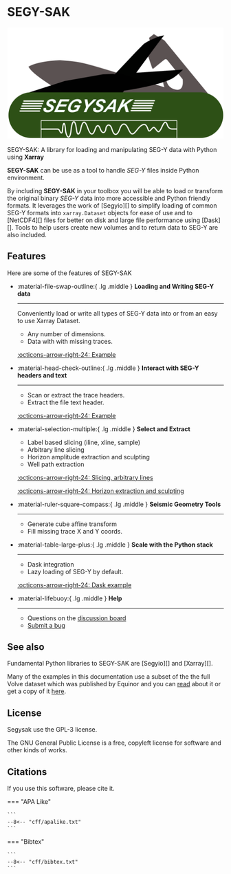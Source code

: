 # SEGY-SAK

<div class="grid" markdown>

![SEGY-SAK logo](figures/logo.png)

SEGY-SAK: A library for loading and manipulating SEG-Y data with Python using **Xarray**

</div>

**SEGY-SAK** can be use as a tool to handle *SEG-Y*
files inside Python environment.

By including  **SEGY-SAK** in your toolbox you will be
able to load or transform the original binary *SEG-Y* data into more accessible and
Python friendly formats. It leverages the work of 
[Segyio][] to simplify
loading of common SEG-Y formats into ``xarray.Dataset`` objects for ease of use and
to [NetCDF4][] files for better on disk 
and large file performance using [Dask][].
Tools to help users create new volumes and to return data to SEG-Y are also included.

## Features

Here are some of the features of SEGY-SAK

<div class="grid cards" markdown>

-   :material-file-swap-outline:{ .lg .middle } __Loading and Writing SEG-Y data__

    ---

    Conveniently load or write all types of SEG-Y data into or from an easy to use Xarray Dataset.

      - Any number of dimensions.
      - Data with with missing traces.

    [:octicons-arrow-right-24: Example](./examples/QuickOverview.ipynb)

-   :material-head-check-outline:{ .lg .middle } __Interact with SEG-Y headers and text__

    ---

     - Scan or extract the trace headers.
     - Extract the file text header.

    [:octicons-arrow-right-24: Example](./examples/example_segy_headers.ipynb)

-   :material-selection-multiple:{ .lg .middle } __Select and Extract__

     - Label based slicing (iline, xline, sample)
     - Arbitrary line slicing
     - Horizon amplitude extraction and sculpting
     - Well path extraction

    [:octicons-arrow-right-24: Slicing, arbitrary lines](./examples/example_extract_arbitrary_line.ipynb)

    [:octicons-arrow-right-24: Horizon extraction and sculpting](./examples/example_amplitude_extraction_displays.ipynb)


-   :material-ruler-square-compass:{ .lg .middle } __Seismic Geometry Tools__

    ---

     - Generate cube affine transform
     - Fill missing trace X and Y coords.

-   :material-table-large-plus:{ .lg .middle } __Scale with the Python stack__

    ---

     - Dask integration
     - Lazy loading of SEG-Y by default.

    [:octicons-arrow-right-24: Dask example](./examples/example_segysak_dask.ipynb)

-   :material-lifebuoy:{ .lg .middle } __Help__

    ---

     - Questions on the [discussion board](https://github.com/trhallam/segysak/discussions)
     - [Submit a bug](https://github.com/trhallam/segysak/issues)

</div>

## See also

Fundamental Python libraries to SEGY-SAK are [Segyio][] 
and [Xarray][].

Many of the examples in this documentation use a subset of the the full Volve
dataset which was published by Equinor and you can [read](https://www.equinor.com/en/news/14jun2018-disclosing-volve-data.html)
about it or get a copy of it [here](https://data.equinor.com/authenticate).

## License

Segysak use the GPL-3 license.

The GNU General Public License is a free, copyleft license for
software and other kinds of works.

## Citations

If you use this software, please cite it.

=== "APA Like"

    ```
    --8<-- "cff/apalike.txt"
    ```

=== "Bibtex"

    ```
    --8<-- "cff/bibtex.txt"
    ```
